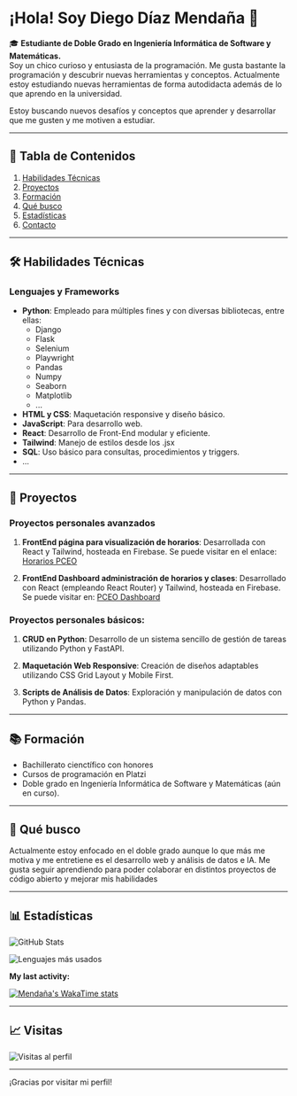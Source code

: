 # ¡Hola! Soy Diego Díaz Mendaña 👋

🎓 **Estudiante de Doble Grado en Ingeniería Informática de Software y Matemáticas.**  
Soy un chico curioso y entusiasta de la programación. Me gusta bastante la programación y descubrir nuevas herramientas y conceptos. Actualmente estoy estudiando nuevas herramientas de forma autodidacta además de lo que aprendo en la universidad.

Estoy buscando nuevos desafíos y conceptos que aprender y desarrollar que me gusten y me motiven a estudiar.

---

## 📑 **Tabla de Contenidos**
1. [Habilidades Técnicas](#️-habilidades-técnicas)
2. [Proyectos](#-proyectos)
3. [Formación](#-formación)
4. [Qué busco](#-qué-busco)
5. [Estadísticas](#-estadísticas)
6. [Contacto](#gracias-por-visitar-mi-perfil)

---

## 🛠️ **Habilidades Técnicas**
### **Lenguajes y Frameworks**
- **Python**: Empleado para múltiples fines y con diversas bibliotecas, entre ellas:
    - Django
    - Flask
    - Selenium
    - Playwright
    - Pandas
    - Numpy
    - Seaborn
    - Matplotlib
    - ...
- **HTML y CSS**: Maquetación responsive y diseño básico.
- **JavaScript**: Para desarrollo web.
- **React**: Desarrollo de Front-End modular y eficiente.
- **Tailwind**: Manejo de estilos desde los .jsx
- **SQL**: Uso básico para consultas, procedimientos y triggers.
- ...

---

## 🚀 **Proyectos**

### Proyectos personales avanzados
1. **FrontEnd página para visualización de horarios**: Desarrollada con React y Tailwind, hosteada en Firebase. Se puede visitar en el enlace: [Horarios PCEO](https://horariospceo.web.app/)

2. **FrontEnd Dashboard administración de horarios y clases**: Desarrollado con React (empleando React Router) y Tailwind, hosteada en Firebase. Se puede visitar en: [PCEO Dashboard](https://pceo-dashboard.web.app/)


### Proyectos personales básicos:
1. **CRUD en Python**: Desarrollo de un sistema sencillo de gestión de tareas utilizando Python y FastAPI.

2. **Maquetación Web Responsive**: Creación de diseños adaptables utilizando CSS Grid Layout y Mobile First.

3. **Scripts de Análisis de Datos**: Exploración y manipulación de datos con Python y Pandas.

---

## 📚 **Formación**
- Bachillerato cienctífico con honores
- Cursos de programación en Platzi
- Doble grado en Ingeniería Informática de Software y Matemáticas (aún en curso).

---

## 🌱 **Qué busco**
Actualmente estoy enfocado en el doble grado aunque lo que más me motiva y me entretiene es el desarrollo web y análisis de datos e IA. Me gusta seguir aprendiendo para poder colaborar en distintos proyectos de código abierto y mejorar mis habilidades

---

## 📊 **Estadísticas**
![GitHub Stats](https://github-readme-stats.vercel.app/api?username=Mendana&show_icons=true&theme=radical)

![Lenguajes más usados](https://github-readme-stats.vercel.app/api/top-langs/?username=Mendana&layout=compact&theme=radical)

<!-- ![Actividad de contribución](https://github-readme-activity-graph.cyclic.app/graph?username=Mendana&theme=react-dark) -->
**My last activity:**

[![Mendaña's WakaTime stats](https://github-readme-stats.vercel.app/api/wakatime?username=Mendana)](https://github.com/anuraghazra/github-readme-stats)

---

## 📈 **Visitas**
![Visitas al perfil](https://komarev.com/ghpvc/?username=Mendana&color=blue&style=flat-square)

---

¡Gracias por visitar mi perfil!